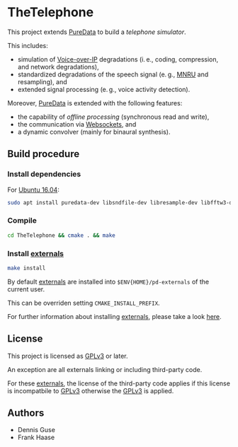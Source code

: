 TheTelephone
===

This project extends [PureData](https://puredata.info/) to build a _telephone simulator_.

This includes:

* simulation of [Voice-over-IP](https://en.wikipedia.org/wiki/Voice_over_IP) degradations (i.&thinsp;e., coding, compression, and network degradations), 
* standardized degradations of the speech signal (e.&thinsp;g., [MNRU](https://en.wikipedia.org/wiki/Modulated_Noise_Reference_Unit) and resampling), and 
* extended signal processing (e.&thinsp;g., voice activity detection).

Moreover, [PureData](https://puredata.info/) is extended with the following features:

* the capability of _offline processing_ (synchronous read and write),
* the communication via [Websockets](https://en.wikipedia.org/wiki/WebSocket), and
* a dynamic convolver (mainly for binaural synthesis).

Build procedure
---
### Install dependencies

For [Ubuntu 16.04](http://releases.ubuntu.com/16.04/):
```bash
sudo apt install puredata-dev libsndfile-dev libresample-dev libfftw3-dev libwebsockets-dev libopus-dev libgsm1-dev libspeexdsp-dev libjson0-dev
```

### Compile

```bash
cd TheTelephone && cmake . && make
```

### Install [__externals__](http://pdstatic.iem.at/externals-HOWTO/)

```bash
make install
```

By default [externals](http://pdstatic.iem.at/externals-HOWTO/) are installed into `$ENV{HOME}/pd-externals` of the current user.

This can be overriden setting `CMAKE_INSTALL_PREFIX`.

For further information about installing [externals](http://pdstatic.iem.at/externals-HOWTO/), please take a look [here](https://puredata.info/docs/faq/how-do-i-install-externals-and-help-files).

License
---
This project is licensed as [GPLv3](http://www.gnu.org/licenses/gpl-3.0.txt) or later.

An exception are all externals linking or including third-party code.

For these [externals](http://pdstatic.iem.at/externals-HOWTO/), the license of the third-party code applies if this license is incompatbile to [GPLv3](http://www.gnu.org/licenses/gpl-3.0.txt) otherwise the [GPLv3](http://www.gnu.org/licenses/gpl-3.0.txt) is applied.

Authors
---
* Dennis Guse
* Frank Haase
